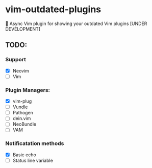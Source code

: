 # vim-outdated-plugins
🔄 Async Vim plugin for showing your outdated Vim plugins [UNDER DEVELOPMENT]



## TODO:
### Support
- [x] Neovim
- [ ] Vim

### Plugin Managers:
 - [x] vim-plug
 - [ ] Vundle
 - [ ] Pathogen
 - [ ] dein.vim
 - [ ] NeoBundle
 - [ ] VAM
 
 ### Notificatation methods
  - [x] Basic echo
  - [ ] Status line variable
